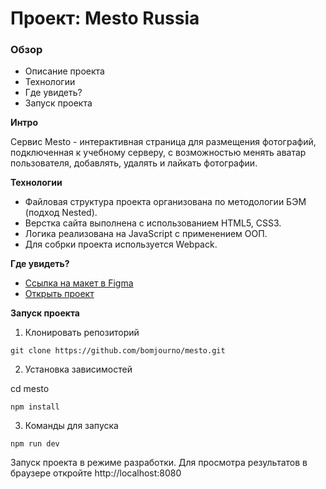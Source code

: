 # Проект: Mesto Russia

### Обзор
* Описание проекта
* Технологии
* Где увидеть?
* Запуск проекта

**Интро**

Сервис Mesto - интерактивная страница для размещения фотографий, подключенная к учебному серверу, с возможностью менять аватар пользователя, добавлять, удалять и лайкать фотографии. 

**Технологии**

* Файловая структура проекта организована по методологии БЭМ (подход Nested).
* Верстка сайта выполнена с использованием HTML5, CSS3.
* Логика реализована на JavaScript с применением ООП.
* Для собрки проекта используется Webpack.

**Где увидеть?**

* [Ссылка на макет в Figma](https://www.figma.com/file/2cn9N9jSkmxD84oJik7xL7/JavaScript.-Sprint-4?node-id=0%3A1)  
* [Открыть проект](https://bomjourno.github.io/mesto/index.html "Тык")  

**Запуск проекта**

1. Клонировать репозиторий

`
git clone https://github.com/bomjourno/mesto.git
`

2. Установка зависимостей 

cd mesto

`
npm install
`

3. Команды для запуска

`
npm run dev
`

Запуск проекта в режиме разработки. Для просмотра результатов в браузере откройте http://localhost:8080 